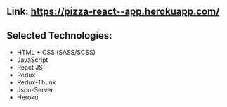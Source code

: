 ## Link: https://pizza-react--app.herokuapp.com/


## Selected Technologies:
  * HTML + CSS (SASS/SCSS)
  * JavaScript
  * React JS
  * Redux
  * Redux-Thunk
  * Json-Server
  * Heroku
